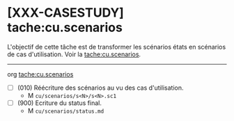 [XXX-CASESTUDY] tache:cu.scenarios
===========================================================

L'objectif de cette tâche est de transformer les scénarios états en
scénarios de cas d'utilisation.
 Voir la [tache:cu.scenarios](https://modelscript.readthedocs.io/en/latest/tasks/cu/cu.scenarios/index.html).

________
org [tache:cu.scenarios](https://modelscript.readthedocs.io/en/latest/tasks/cu/cu.scenarios/index.html)

- [ ] (010) Réécriture des scénarios au vu des cas d'utilisation.
    - M ``cu/scenarios/s<N>/s<N>.sc1``
- [ ] (900) Ecriture du status final.
    - M ``cu/scenarios/status.md``
